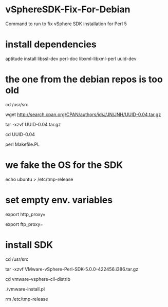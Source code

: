 # vSphereSDK-Fix-For-Debian
Command to run to fix vSphere SDK installation for Perl 5

# install dependencies
aptitude install libssl-dev perl-doc libxml-libxml-perl uuid-dev

# the one from the debian repos is too old

cd /usr/src

wget http://search.cpan.org/CPAN/authors/id/J/JN/JNH/UUID-0.04.tar.gz

tar -xzvf UUID-0.04.tar.gz

cd UUID-0.04

perl Makefile.PL

# we fake the OS for the SDK

echo ubuntu > /etc/tmp-release

# set empty env. variables

export http_proxy=

export ftp_proxy=

# install SDK

cd /usr/src

tar -xzvf VMware-vSphere-Perl-SDK-5.0.0-422456.i386.tar.gz

cd vmware-vsphere-cli-distrib

./vmware-install.pl

rm /etc/tmp-release

